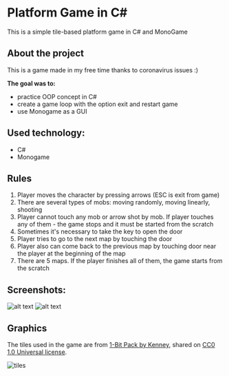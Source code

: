 # Platform Game in C#

This is a simple tile-based platform game in C# and MonoGame

## About the project

This is a game made in my free time thanks to coronavirus issues :)

**The goal was to:**
- practice OOP concept in C#
- create a game loop with the option exit and restart game
- use Monogame as a GUI

## Used technology:
- C#
- Monogame

## Rules

1. Player moves the character by pressing arrows (ESC is exit from game)
2. There are several types of mobs: moving randomly, moving linearly, shooting
3. Player cannot touch any mob or arrow shot by mob. If player touches any of them - the game stops and it must be started from the scratch
4. Sometimes it's necessary to take the key to open the door
5. Player tries to go to the next map by touching the door
6. Player also can come back to the previous map by touching door near the player at the beginning of the map
7. There are 5 maps. If the player finishes all of them, the game starts from the scratch

## Screenshots:
![alt text](https://github.com/KacperMitkowski/Platform_Game/blob/master/CodecoolQuest/Screenshots/gif_1.gif)
![alt text](https://github.com/KacperMitkowski/Platform_Game/blob/master/CodecoolQuest/Screenshots/screenshot_1.PNG)


## Graphics

The tiles used in the game are from [1-Bit Pack by Kenney](https://kenney.nl/assets/bit-pack), shared on [CC0 1.0 Universal license](https://creativecommons.org/publicdomain/zero/1.0/).

![tiles](src/main/resources/tiles.png)
